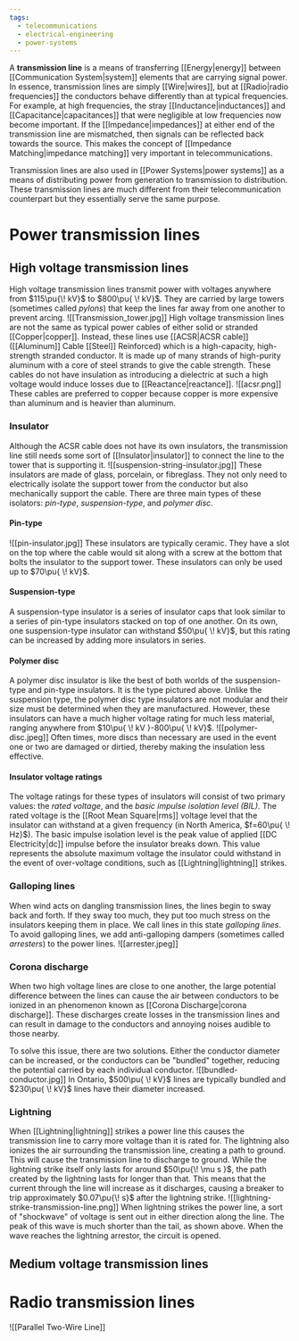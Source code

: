 ```yaml
---
tags:
  - telecommunications
  - electrical-engineering
  - power-systems
---
```

A **transmission line** is a means of transferring [[Energy|energy]] between [[Communication System|system]] elements that are carrying signal power. In essence, transmission lines are simply [[Wire|wires]], but at [[Radio|radio frequencies]] the conductors behave differently than at typical frequencies. For example, at high frequencies, the stray [[Inductance|inductances]] and [[Capacitance|capacitances]] that were negligible at low frequencies now become important. If the [[Impedance|impedances]] at either end of the transmission line are mismatched, then signals can be reflected back towards the source. This makes the concept of [[Impedance Matching|impedance matching]] very important in telecommunications.

Transmission lines are also used in [[Power Systems|power systems]] as a means of distributing power from generation to transmission to distribution. These transmission lines are much different from their telecommunication counterpart but they essentially serve the same purpose.
# Power transmission lines
## High voltage transmission lines
High voltage transmission lines transmit power with voltages anywhere from $115\pu{\! kV}$ to $800\pu{ \! kV}$. They are carried by large towers (sometimes called *pylons*) that keep the lines far away from one another to prevent arcing.
![[Transmission_tower.jpg]]
High voltage transmission lines are not the same as typical power cables of either solid or stranded [[Copper|copper]]. Instead, these lines use [[ACSR|ACSR cable]] ([[Aluminum]] Cable [[Steel]] Reinforced) which is a high-capacity, high-strength stranded conductor. It is made up of many strands of high-purity aluminum with a core of steel strands to give the cable strength. These cables do not have insulation as introducing a dielectric at such a high voltage would induce losses due to [[Reactance|reactance]].
![[acsr.png]]
These cables are preferred to copper because copper is more expensive than aluminum and is heavier than aluminum.
### Insulator
Although the ACSR cable does not have its own insulators, the transmission line still needs some sort of [[Insulator|insulator]] to connect the line to the tower that is supporting it.
![[suspension-string-insulator.jpg]]
These insulators are made of glass, porcelain, or fibreglass. They not only need to electrically isolate the support tower from the conductor but also mechanically support the cable.  There are three main types of these isolators: *pin-type*, *suspension-type*, and *polymer disc*.
#### Pin-type
![[pin-insulator.jpg]]
These insulators are typically ceramic. They have a slot on the top where the cable would sit along with a screw at the bottom that bolts the insulator to the support tower. These insulators can only be used up to $70\pu{ \! kV}$. 
#### Suspension-type
A suspension-type insulator is a series of insulator caps that look similar to a series of pin-type insulators stacked on top of one another. On its own, one suspension-type insulator can withstand $50\pu{ \! kV}$, but this rating can be increased by adding more insulators in series.
#### Polymer disc
A polymer disc insulator is like the best of both worlds of the suspension-type and pin-type insulators. It is the type pictured above. Unlike the suspension type, the polymer disc type insulators are not modular and their size must be determined when they are manufactured. However, these insulators can have a much higher voltage rating for much less material, ranging anywhere from $10\pu{ \! kV }-800\pu{ \! kV}$. 
![[polymer-disc.jpeg]]
Often times, more discs than necessary are used in the event one or two are damaged or dirtied, thereby making the insulation less effective.
#### Insulator voltage ratings
The voltage ratings for these types of insulators will consist of two primary values: the *rated voltage*, and the *basic impulse isolation level (BIL)*. The rated voltage is the [[Root Mean Square|rms]] voltage level that the insulator can withstand at a given frequency (in North America, $f=60\pu{ \! Hz}$). The basic impulse isolation level is the peak value of applied [[DC Electricity|dc]] impulse before the insulator breaks down. This value represents the absolute maximum voltage the insulator could withstand in the event of over-voltage conditions, such as [[Lightning|lightning]] strikes.
### Galloping lines
When wind acts on dangling transmission lines, the lines begin to sway back and forth. If they sway too much, they put too much stress on the insulators keeping them in place. We call lines in this state *galloping lines*. To avoid galloping lines, we add anti-galloping dampers (sometimes called *arresters*) to the power lines.
![[arrester.jpeg]]
### Corona discharge
When two high voltage lines are close to one another, the large potential difference between the lines can cause the air between conductors to be ionized in an phenomenon known as [[Corona Discharge|corona discharge]].  These discharges create losses in the transmission lines and can result in damage to the conductors and annoying noises audible to those nearby.

To solve this issue, there are two solutions. Either the conductor diameter can be increased, or the conductors can be "bundled" together, reducing the potential carried by each individual conductor.
![[bundled-conductor.jpg]]
In Ontario, $500\pu{ \! kV}$ lines are typically bundled and $230\pu{ \! kV}$ lines have their diameter increased.
### Lightning
When [[Lightning|lightning]] strikes a power line this causes the transmission line to carry more voltage than it is rated for. The lightning also ionizes the air surrounding the transmission line, creating a path to ground. This will cause the transmission line to discharge to ground. While the lightning strike itself only lasts for around $50\pu{\! \mu s }$, the path created by the lightning lasts for longer than that. This means that the current through the line will increase as it discharges, causing a breaker to trip approximately $0.07\pu{\! s}$ after the lightning strike.
![[lightning-strike-transmission-line.png]]
When lightning strikes the power line, a sort of "shockwave" of voltage is sent out in either direction along the line. The peak of this wave is much shorter than the tail, as shown above. When the wave reaches the lightning arrestor, the circuit is opened. 
## Medium voltage transmission lines

# Radio transmission lines
![[Parallel Two-Wire Line]]

